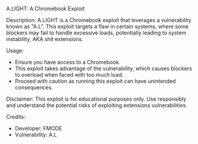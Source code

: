 A.LIGHT: A Chromebook Exploit

Description:
A.LIGHT is a Chromebook exploit that leverages a vulnerability known as "A.L". 
This exploit targets a flaw in certain systems, where some blockers may fail to handle excessive loads, potentially leading to system instability, AKA shit extensions.

Usage:
- Ensure you have access to a  Chromebook.
- This exploit takes advantage of the vulnerability, which causes blockers to overload when faced with too much load.
- Proceed with caution as running this exploit can have unintended consequences.

Disclaimer:
This exploit is for educational purposes only. Use responsibly and understand the potential risks of exploiting extensions vulnerabilities.

Credits:
- Developer: FMODE
- Vulnerability: A.L

